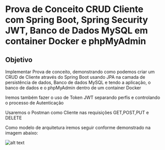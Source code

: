 # Prova de Conceito CRUD Cliente com Spring Boot, Spring Security JWT, Banco de Dados MySQL em container Docker e phpMyAdmin


## Objetivo

Implementar Prova de conceito, demonstrando como podemos criar um CRUD de Cliente através do Spring Boot usando
JPA na camada de persistência de dados, Banco de dados MySQL e tendo a aplicação, o banco de dados e o phpMyAdmin dentro de um
container Docker

Iremos também fazer o uso de Token JWT separando perfis e controlando o processo de Autenticação

Usaremos o Postman como Cliente nas requisições GET,POST,PUT e DELETE

Como modelo de arquitetura iremos seguir conforme demonstrado na imagem abaixo: 

![alt text](https://github.com/JulianCambraia/springboot-docker-mysql-jwt/blob/main/images/desenho-arquitetura?raw=true)

